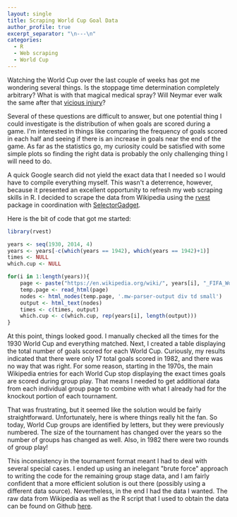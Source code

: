 ```yaml
---
layout: single
title: Scraping World Cup Goal Data
author_profile: true
excerpt_separator: "\n---\n"
categories: 
  - R
  - Web scraping
  - World Cup
---
```


Watching the World Cup over the last couple of weeks has got me wondering several things.  Is the stoppage time determination completely arbitrary?  What is with that magical medical spray? Will Neymar ever walk the same after that [vicious injury](https://www.reddit.com/r/soccer/comments/8vjhtz/neymar_rolling_around_in_pain_after_getting/)?

Several of these questions are difficult to answer, but one potential thing I could investigate is the distribution of when goals are scored during a game.  I'm interested in things like comparing the frequency of goals scored in each half and seeing if there is an increase in goals near the end of the game.  As far as the statistics go, my curiosity could be satisfied with some simple plots so finding the right data is probably the only challenging thing I will need to do.

A quick Google search did not yield the exact data that I needed so I would have to compile everything myself.  This wasn't a deterrence, however, because it presented an excellent opportunity to refresh my web scraping skills in R.  I decided to scrape the data from Wikipedia using the [rvest](https://github.com/hadley/rvest) package in coordination with [SelectorGadget](https://selectorgadget.com/).

Here is the bit of code that got me started:
```R
library(rvest)

years <- seq(1930, 2014, 4)
years <- years[-c(which(years == 1942), which(years == 1942)+1)]
times <- NULL
which.cup <- NULL

for(i in 1:length(years)){
	page <- paste("https://en.wikipedia.org/wiki/", years[i], "_FIFA_World_Cup")
	temp.page <- read_html(page)
	nodes <- html_nodes(temp.page, '.mw-parser-output div td small')
	output <- html_text(nodes)
	times <- c(times, output)
	which.cup <- c(which.cup, rep(years[i], length(output)))
}
```
At this point, things looked good.  I manually checked all the times for the 1930 World Cup and everything matched.  Next, I created a table displaying the total number of goals scored for each World Cup.  Curiously, my results indicated that there were only 17 total goals scored in 1982, and there was no way that was right.  For some reason, starting in the 1970s, the main Wikipedia entries for each World Cup stop displaying the exact times goals are scored during group play.  That means I needed to get additional data from each individual group page to combine with what I already had for the knockout portion of each tournament.  

That was frustrating, but it seemed like the solution would be fairly straightforward.  Unfortunately, here is where things really hit the fan.  So today, World Cup groups are identified by letters, but they were previously numbered.  The size of the tournament has changed over the years so the number of groups has changed as well.  Also, in 1982 there were two rounds of group play!  

This inconsistency in the tournament format meant I had to deal with several special cases.  I ended up using an inelegant "brute force" approach to writing the code for the remaining group stage data, and I am fairly confident that a more efficient solution is out there (possibly using a different data source).  Nevertheless, in the end I had the data I wanted.  The raw data from Wikipedia as well as the R script that I used to obtain the data can be found on Github [here](https://github.com/tylerlewiscook/world-cup).
